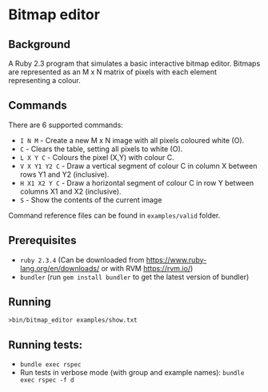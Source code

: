 # Bitmap editor

## Background

A Ruby 2.3 program that simulates a basic interactive bitmap editor. Bitmaps are represented as an M x N matrix of pixels with each element representing a colour.

## Commands

There are 6 supported commands:

- `I N M` - Create a new M x N image with all pixels coloured white (O).
- `C` - Clears the table, setting all pixels to white (O).
- `L X Y C` - Colours the pixel (X,Y) with colour C.
- `V X Y1 Y2 C` - Draw a vertical segment of colour C in column X between rows Y1 and Y2 (inclusive).
- `H X1 X2 Y C` - Draw a horizontal segment of colour C in row Y between columns X1 and X2 (inclusive).
- `S` - Show the contents of the current image

Command reference files can be found in `examples/valid` folder.

## Prerequisites

- `ruby 2.3.4` (Can be downloaded from https://www.ruby-lang.org/en/downloads/ or with RVM https://rvm.io/)
- `bundler` (run `gem install bundler` to get the latest version of bundler)

## Running

`>bin/bitmap_editor examples/show.txt`

## Running tests:
- `bundle exec rspec`
- Run tests in verbose mode (with group and example names): `bundle exec rspec -f d`